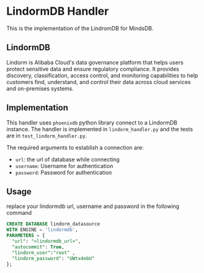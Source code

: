 # LindormDB Handler

This is the implementation of the LindromDB for MindsDB.

## LindormDB
Lindorm is Alibaba Cloud's data governance platform that helps users protect sensitive data and ensure regulatory compliance. It provides discovery, classification, access control, and monitoring capabilities to help customers find, understand, and control their data across cloud services and on-premises systems.

## Implementation

This handler uses `phoenixdb` python library connect to a LindormDB instance. The handler is implemented in `lindorm_handler.py` and the tests are in `test_lindorm_handler.py`.

The required arguments to establish a connection are:

* `url`: the url of database while connecting 
* `username`: Username for authentication
* `password`: Password for authentication


## Usage

replace your lindormdb url, username and password in the following command


```sql
CREATE DATABASE lindorm_datasource
WITH ENGINE = 'lindormdb',
PARAMETERS = {
  "url": "<lindormdb_url>",
  "autocommit": True,
  "lindorm_user":"root" , 
  "lindorm_password": "UWtx4ebU"
};
```